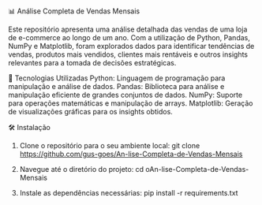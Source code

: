 📊 Análise Completa de Vendas Mensais

Este repositório apresenta uma análise detalhada das vendas de uma loja de e-commerce ao longo de um ano. Com a utilização de Python, Pandas, NumPy e Matplotlib, foram explorados dados para identificar tendências de vendas, produtos mais vendidos, clientes mais rentáveis e outros insights relevantes para a tomada de decisões estratégicas.

🚀 Tecnologias Utilizadas
Python: Linguagem de programação para manipulação e análise de dados.
Pandas: Biblioteca para análise e manipulação eficiente de grandes conjuntos de dados.
NumPy: Suporte para operações matemáticas e manipulação de arrays.
Matplotlib: Geração de visualizações gráficas para os insights obtidos.

🛠️ Instalação

1. Clone o repositório para o seu ambiente local:
   git clone https://github.com/gus-goes/An-lise-Completa-de-Vendas-Mensais

2. Navegue até o diretório do projeto:
   cd oAn-lise-Completa-de-Vendas-Mensais
   
3. Instale as dependências necessárias:
    pip install -r requirements.txt

